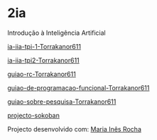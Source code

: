 # 2ia
Introdução à Inteligência Artificial

[ia-iia-tpi-1-Torrakanor611](https://github.com/detiuaveiro/ia-iia-tpi-1-Torrakanor611)

[ia-iia-tpi2-Torrakanor611](https://github.com/detiuaveiro/ia-iia-tpi2-Torrakanor611)

[guiao-rc-Torrakanor611](https://github.com/detiuaveiro/guiao-rc-Torrakanor611)

[guiao-de-programacao-funcional-Torrakanor611](https://github.com/detiuaveiro/guiao-de-programacao-funcional-Torrakanor611)

[guiao-sobre-pesquisa-Torrakanor611](https://github.com/detiuaveiro/guiao-sobre-pesquisa-Torrakanor611)

[projecto-sokoban](trabalho-de-grupo-sokoban-93320_93240)

Projecto desenvolvido com:
[Maria Inês Rocha](https://github.com/Mariainesrocha)

